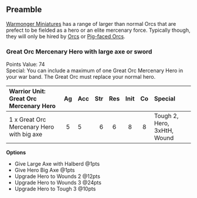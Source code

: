 ## Preamble
[Warmonger Miniatures](https://www.warmongerminiatures.com/) has a range of larger than normal Orcs that are prefect to be fielded as a hero or an elite mercenary force.  Typically though, they will only be hired by [Orcs](https://thisgaminglife.uk/tag/orcs/) or [Pig-faced Orcs](https://thisgaminglife.uk/tag/pig-faced-orcs/).

### Great Orc Mercenary Hero with large axe or sword
Points Value: 74<BR>
Special: You can include a maximum of one Great Orc Mercenary Hero in your war band.  The Great Orc must replace your normal hero.

| Warrior Unit: Great Orc Mercenary Hero    | Ag   | Acc | Str  | Res | Init | Co   | Special                     |
|:------------------------------------------|:----:|:----|-----:|:---:|:----:|:----:|:----------------------------|
| 1 x Great Orc Mercenary Hero with big axe |  5   | 5   | 6    | 6   | 8    | 8    | Tough 2, Hero, 3xHtH, Wound |

**Options**
 * Give Large Axe with Halberd @1pts
 * Give Hero Big Axe @1pts
 * Upgrade Hero to Wounds 2 @12pts
 * Upgrade Hero to Wounds 3 @24pts
 * Upgrade Hero to Tough 3 @10pts
